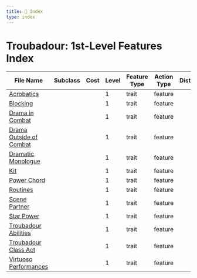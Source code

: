 ```yaml
---
title: 📑 Index
type: index
---
```


# Troubadour: 1st-Level Features Index

| File Name                                                   | Subclass | Cost | Level | Feature Type | Action Type | Distance | Target |
| ----------------------------------------------------------- | -------- | ---- | ----- | ------------ | ----------- | -------- | ------ |
| [Acrobatics](../Acrobatics)                                 |          |      | 1     | trait        | feature     |          |        |
| [Blocking](../Blocking)                                     |          |      | 1     | trait        | feature     |          |        |
| [Drama in Combat](../Drama%20in%20Combat)                   |          |      | 1     | trait        | feature     |          |        |
| [Drama Outside of Combat](../Drama%20Outside%20of%20Combat) |          |      | 1     | trait        | feature     |          |        |
| [Dramatic Monologue](../Dramatic%20Monologue)               |          |      | 1     | trait        | feature     |          |        |
| [Kit](../Kit)                                               |          |      | 1     | trait        | feature     |          |        |
| [Power Chord](../Power%20Chord)                             |          |      | 1     | trait        | feature     |          |        |
| [Routines](../Routines)                                     |          |      | 1     | trait        | feature     |          |        |
| [Scene Partner](../Scene%20Partner)                         |          |      | 1     | trait        | feature     |          |        |
| [Star Power](../Star%20Power)                               |          |      | 1     | trait        | feature     |          |        |
| [Troubadour Abilities](../Troubadour%20Abilities)           |          |      | 1     | trait        | feature     |          |        |
| [Troubadour Class Act](../Troubadour%20Class%20Act)         |          |      | 1     | trait        | feature     |          |        |
| [Virtuoso Performances](../Virtuoso%20Performances)         |          |      | 1     | trait        | feature     |          |        |
